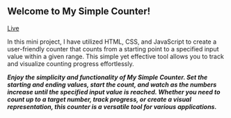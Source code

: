 ## Welcome to My Simple Counter!

[Live]()

In this mini project, I have utilized HTML, CSS, and JavaScript to create a user-friendly counter that counts from a starting point to a specified input value within a given range. This simple yet effective tool allows you to track and visualize counting progress effortlessly.


***Enjoy the simplicity and functionality of My Simple Counter. Set the starting and ending values, start the count, and watch as the numbers increase until the specified input value is reached. Whether you need to count up to a target number, track progress, or create a visual representation, this counter is a versatile tool for various applications.***